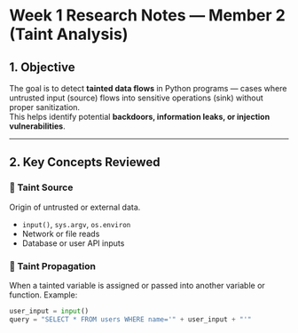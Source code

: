 # Week 1 Research Notes — Member 2 (Taint Analysis)

## 1. Objective
The goal is to detect **tainted data flows** in Python programs — cases where untrusted input (source)
flows into sensitive operations (sink) without proper sanitization.  
This helps identify potential **backdoors, information leaks, or injection vulnerabilities**.

---

## 2. Key Concepts Reviewed

### 🔹 Taint Source
Origin of untrusted or external data.
- `input()`, `sys.argv`, `os.environ`
- Network or file reads
- Database or user API inputs

### 🔹 Taint Propagation
When a tainted variable is assigned or passed into another variable or function.
Example:
```python
user_input = input()
query = "SELECT * FROM users WHERE name='" + user_input + "'"
